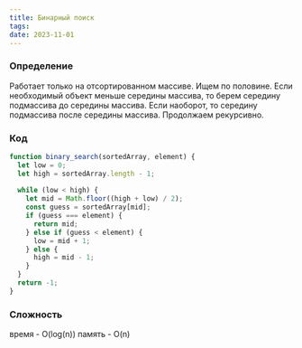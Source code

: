 ```yaml
---
title: Бинарный поиск
tags: 
date: 2023-11-01
---
```

### Определение
Работает только на отсортированном массиве. Ищем по половине. Если необходимый объект меньше середины массива, то берем середину подмассива до середины массива. Если наоборот, то середину подмассива после середины массива. Продолжаем рекурсивно.

### Код
```js
function binary_search(sortedArray, element) {  
  let low = 0;  
  let high = sortedArray.length - 1;  
  
  while (low < high) {  
    let mid = Math.floor((high + low) / 2);  
    const guess = sortedArray[mid];  
    if (guess === element) {  
      return mid;  
    } else if (guess < element) {  
      low = mid + 1;  
    } else {  
      high = mid - 1;  
    }  
  }  
  return -1;  
}
```

### Сложность
время - O(log(n))
память - O(n)

